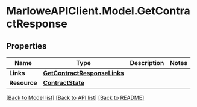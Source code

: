 # MarloweAPIClient.Model.GetContractResponse

## Properties

Name | Type | Description | Notes
------------ | ------------- | ------------- | -------------
**Links** | [**GetContractResponseLinks**](GetContractResponseLinks.md) |  | 
**Resource** | [**ContractState**](ContractState.md) |  | 

[[Back to Model list]](../README.md#documentation-for-models) [[Back to API list]](../README.md#documentation-for-api-endpoints) [[Back to README]](../README.md)

